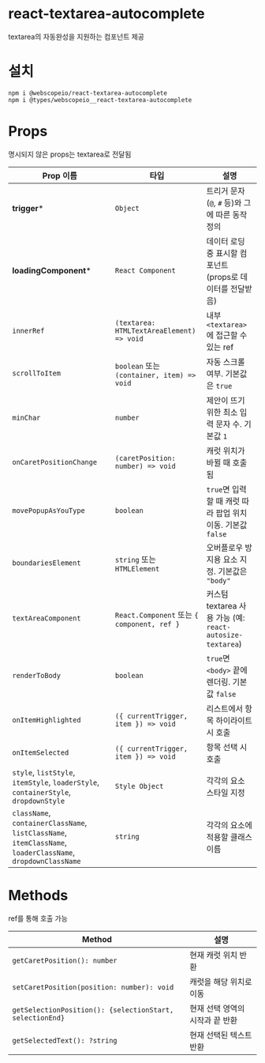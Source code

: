 # react-textarea-autocomplete
textarea의 자동완성을 지원하는 컴포넌트 제공

# 설치
```shell
npm i @webscopeio/react-textarea-autocomplete
npm i @types/webscopeio__react-textarea-autocomplete
```

# Props
명시되지 않은 props는 textarea로 전달됨

| Prop 이름                                                                                                     | 타입                                        | 설명                                                |
| ----------------------------------------------------------------------------------------------------------- | ----------------------------------------- | ------------------------------------------------- |
| **trigger**\*                                                                                               | `Object`                                  | 트리거 문자(`@`, `#` 등)와 그에 따른 동작 정의                   |
| **loadingComponent**\*                                                                                      | `React Component`                         | 데이터 로딩 중 표시할 컴포넌트 (props로 데이터를 전달받음)              |
| `innerRef`                                                                                                  | `(textarea: HTMLTextAreaElement) => void` | 내부 `<textarea>`에 접근할 수 있는 ref                     |
| `scrollToItem`                                                                                              | `boolean` 또는 `(container, item) => void`  | 자동 스크롤 여부. 기본값은 `true`                            |
| `minChar`                                                                                                   | `number`                                  | 제안이 뜨기 위한 최소 입력 문자 수. 기본값 `1`                     |
| `onCaretPositionChange`                                                                                     | `(caretPosition: number) => void`         | 캐럿 위치가 바뀔 때 호출됨                                   |
| `movePopupAsYouType`                                                                                        | `boolean`                                 | `true`면 입력할 때 캐럿 따라 팝업 위치 이동. 기본값 `false`         |
| `boundariesElement`                                                                                         | `string` 또는 `HTMLElement`                 | 오버플로우 방지용 요소 지정. 기본값은 `"body"`                    |
| `textAreaComponent`                                                                                         | `React.Component` 또는 `{ component, ref }` | 커스텀 textarea 사용 가능 (예: `react-autosize-textarea`) |
| `renderToBody`                                                                                              | `boolean`                                 | `true`면 `<body>` 끝에 렌더링. 기본값 `false`              |
| `onItemHighlighted`                                                                                         | `({ currentTrigger, item }) => void`      | 리스트에서 항목 하이라이트 시 호출                               |
| `onItemSelected`                                                                                            | `({ currentTrigger, item }) => void`      | 항목 선택 시 호출                                        |
| `style`, `listStyle`, `itemStyle`, `loaderStyle`, `containerStyle`, `dropdownStyle`                         | `Style Object`                            | 각각의 요소 스타일 지정                                     |
| `className`, `containerClassName`, `listClassName`, `itemClassName`, `loaderClassName`, `dropdownClassName` | `string`                                  | 각각의 요소에 적용할 클래스 이름                                |

# Methods
ref를 통해 호출 가능

| Method                                                   | 설명                 |
| -------------------------------------------------------- | ------------------ |
| `getCaretPosition(): number`                             | 현재 캐럿 위치 반환        |
| `setCaretPosition(position: number): void`               | 캐럿을 해당 위치로 이동      |
| `getSelectionPosition(): {selectionStart, selectionEnd}` | 현재 선택 영역의 시작과 끝 반환 |
| `getSelectedText(): ?string`                             | 현재 선택된 텍스트 반환      |
